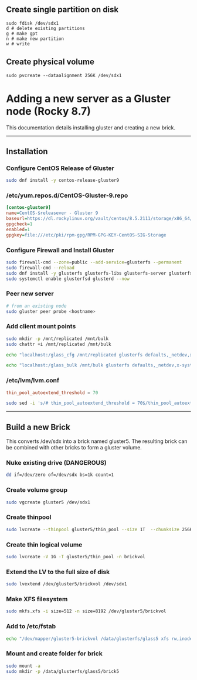 ## Create single partition on disk
```
sudo fdisk /dev/sdx1
d # delete existing partitions
g # make gpt
n # make new partition
w # write
```

## Create physical volume
`sudo pvcreate --dataalignment 256K /dev/sdx1`

# Adding a new server as a Gluster node (Rocky 8.7)
This documentation details installing gluster and creating a new brick.

---
## Installation

### Configure CentOS Release of Gluster
```sh
sudo dnf install -y centos-release-gluster9
```

### /etc/yum.repos.d/CentOS-Gluster-9.repo
```ini
[centos-gluster9]
name=CentOS-$releasever - Gluster 9
baseurl=https://dl.rockylinux.org/vault/centos/8.5.2111/storage/x86_64/gluster-9/
gpgcheck=1
enabled=1
gpgkey=file:///etc/pki/rpm-gpg/RPM-GPG-KEY-CentOS-SIG-Storage
```

### Configure Firewall and Install Gluster
```sh
sudo firewall-cmd --zone=public --add-service=glusterfs --permanent
sudo firewall-cmd --reload
sudo dnf install -y glusterfs glusterfs-libs glusterfs-server glusterfs-client
sudo systemctl enable glusterfsd glusterd --now
```

### Peer new server
```sh
# from an existing node
sudo gluster peer probe <hostname>
```

### Add client mount points
```sh
sudo mkdir -p /mnt/replicated /mnt/bulk
sudo chattr +i /mnt/replicated /mnt/bulk

echo "localhost:/glass_cfg /mnt/replicated glusterfs defaults,_netdev,x-systemd.requires=glusterd.service,x-systemd.automount 0 0" | sudo tee -a /etc/fstab

echo "localhost:/glass_bulk /mnt/bulk glusterfs defaults,_netdev,x-systemd.requires=glusterd.service,x-systemd.automount 0 0" | sudo tee -a /etc/fstab
```

### /etc/lvm/lvm.conf
```conf
thin_pool_autoextend_threshold = 70
```
```sh
sudo sed -i 's/# thin_pool_autoextend_threshold = 70$/thin_pool_autoextend_threshold = 70/' /etc/lvm/lvm.conf

```
---

## Build a new Brick
This converts /dev/sdx into a brick named gluster5. The resulting brick can be combined with other bricks to form a gluster volume.

### Nuke existing drive (__DANGEROUS__)
```sh
dd if=/dev/zero of=/dev/sdx bs=1k count=1
```

### Create volume group
```sh
sudo vgcreate gluster5 /dev/sdx1
```

### Create thinpool
```sh
sudo lvcreate --thinpool gluster5/thin_pool --size 1T  --chunksize 256K --poolmetadatasize 16G --zero n
```

### Create thin logical volume
```sh
sudo lvcreate -V 1G -T gluster5/thin_pool -n brickvol
```

### Extend the LV to the full size of disk
```sh
sudo lvextend /dev/gluster5/brickvol /dev/sdx1
```

### Make XFS filesystem
```sh
sudo mkfs.xfs -i size=512 -n size=8192 /dev/gluster5/brickvol
```

### Add to /etc/fstab
```sh
echo "/dev/mapper/gluster5-brickvol /data/glusterfs/glass5 xfs rw,inode64,noatime,nouuid 1 2" | sudo tee -a /etc/fstab
```

### Mount and create folder for brick
```sh
sudo mount -a
sudo mkdir -p /data/glusterfs/glass5/brick5
```
